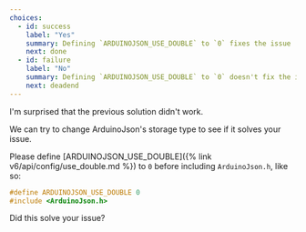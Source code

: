 ```yaml
---
choices:
  - id: success
    label: "Yes"
    summary: Defining `ARDUINOJSON_USE_DOUBLE` to `0` fixes the issue
    next: done
  - id: failure
    label: "No"
    summary: Defining `ARDUINOJSON_USE_DOUBLE` to `0` doesn't fix the issue
    next: deadend
---
```


I'm surprised that the previous solution didn't work.

We can try to change ArduinoJson's storage type to see if it solves your issue.

Please define [ARDUINOJSON_USE_DOUBLE]({% link v6/api/config/use_double.md %}) to `0` before including `ArduinoJson.h`, like so:

```c++
#define ARDUINOJSON_USE_DOUBLE 0
#include <ArduinoJson.h>
```

Did this solve your issue?